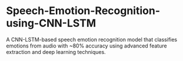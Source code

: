 # Speech-Emotion-Recognition-using-CNN-LSTM
A CNN-LSTM-based speech emotion recognition model that classifies emotions from audio with ~80% accuracy using advanced feature extraction and deep learning techniques.
